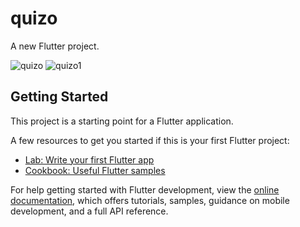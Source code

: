 # quizo

A new Flutter project.

![quizo](https://user-images.githubusercontent.com/84202263/192818433-9b4ca021-4e42-49c5-9639-8bb2a287aada.gif)
![quizo1](https://user-images.githubusercontent.com/84202263/192818896-880b42bb-c33e-4159-9be3-bd25cc150571.gif)



## Getting Started

This project is a starting point for a Flutter application.

A few resources to get you started if this is your first Flutter project:

- [Lab: Write your first Flutter app](https://docs.flutter.dev/get-started/codelab)
- [Cookbook: Useful Flutter samples](https://docs.flutter.dev/cookbook)

For help getting started with Flutter development, view the
[online documentation](https://docs.flutter.dev/), which offers tutorials,
samples, guidance on mobile development, and a full API reference.
